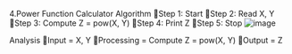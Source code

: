4.Power Function Calculator
Algorithm
Step 1: Start
Step 2: Read X, Y
Step 3: Compute Z = pow(X, Y)
Step 4: Print Z
Step 5: Stop
![image](https://github.com/SWEG-2015EC-Batch/Binary-Bombers/assets/149233041/a5e9ec19-dd16-426d-b42e-40c75b080f16)

Analysis
Input = X, Y
Processing = Compute Z = pow(X, Y)
Output = Z
